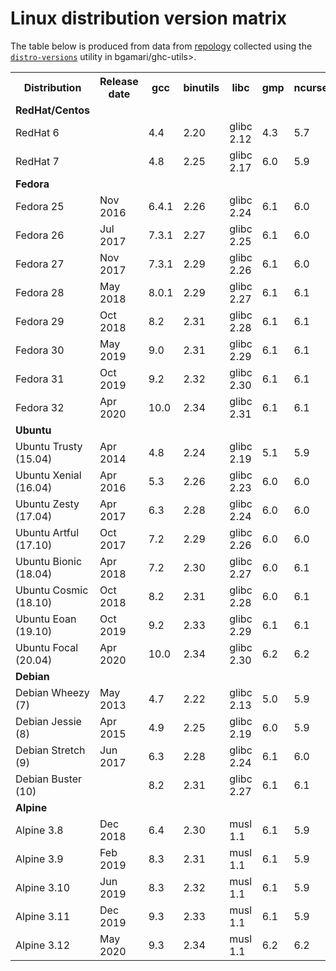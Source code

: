 # Linux distribution version matrix

The table below is produced from data from [repology](https://repology.org)
collected using the
[`distro-versions`](https://gitlab.haskell.org/bgamari/ghc-utils/-/tree/master/rel-eng%2Fdistro-versions)
utility in bgamari/ghc-utils>.

<table>
<tr>
  <th>Distribution</th>
  <th>Release date</th>
  <th>gcc</th>
  <th>binutils</th>
  <th>libc</th>
  <th>gmp</th>
  <th>ncurses</th>
  <th>tinfo</th>
  <th>Comments</th>
  <th>Has bindist?</th>
</tr>
<tr>
  <td><b>RedHat/Centos</b></td>
  <td></td>
  <td></td>
  <td></td>
  <td></td>
  <td></td>
  <td></td>
  <td></td>
  <td></td>
  <td></td>
</tr>
<tr>
  <td>RedHat 6</td>
  <td></td>
  <td>4.4</td>
  <td>2.20</td>
  <td>glibc 2.12</td>
  <td>4.3</td>
  <td>5.7</td>
  <td></td>
  <td></td>
  <td></td>
</tr>
<tr>
  <td>RedHat 7</td>
  <td></td>
  <td>4.8</td>
  <td>2.25</td>
  <td>glibc 2.17</td>
  <td>6.0</td>
  <td>5.9</td>
  <td></td>
  <td></td>
  <td></td>
 </tr>
<tr>
  <td><b>Fedora</b></td>
  <td></td>
  <td></td>
  <td></td>
  <td></td>
  <td></td>
  <td></td>
  <td></td>
  <td></td>
  <td></td>
</tr>
<tr>
  <td>Fedora 25</td>
  <td>Nov 2016</td>
  <td>6.4.1</td>
  <td>2.26</td>
  <td>glibc 2.24</td>
  <td>6.1</td>
  <td>6.0</td>
  <td></td>
  <td></td>
  <td></td>
</tr>
<tr>
  <td>Fedora 26</td>
  <td>Jul 2017</td>
  <td>7.3.1</td>
  <td>2.27</td>
  <td>glibc 2.25</td>
  <td>6.1</td>
  <td>6.0</td>
  <td></td>
  <td></td>
  <td></td>
</tr>
<tr>
  <td>Fedora 27</td>
  <td>Nov 2017</td>
  <td>7.3.1</td>
  <td>2.29</td>
  <td>glibc 2.26</td>
  <td>6.1</td>
  <td>6.0</td>
  <td>6</td>
  <td></td>
  <td>✓</td>
</tr>
<tr>
  <td>Fedora 28</td>
  <td>May 2018</td>
  <td>8.0.1</td>
  <td>2.29</td>
  <td>glibc 2.27</td>
  <td>6.1</td>
  <td>6.1</td>
  <td></td>
  <td></td>
  <td></td>
</tr>
<tr>
  <td>Fedora 29</td>
  <td>Oct 2018</td>
  <td>8.2</td>
  <td>2.31</td>
  <td>glibc 2.28</td>
  <td>6.1</td>
  <td>6.1</td>
  <td></td>
  <td></td>
  <td></td>
</tr>
<tr>
  <td>Fedora 30</td>
  <td>May 2019</td>
  <td>9.0</td>
  <td>2.31</td>
  <td>glibc 2.29</td>
  <td>6.1</td>
  <td>6.1</td>
  <td></td>
  <td></td>
  <td></td>
</tr>
<tr>
  <td>Fedora 31</td>
  <td>Oct 2019</td>
  <td>9.2</td>
  <td>2.32</td>
  <td>glibc 2.30</td>
  <td>6.1</td>
  <td>6.1</td>
  <td></td>
  <td></td>
  <td></td>
</tr>
<tr>
  <td>Fedora 32</td>
  <td>Apr 2020</td>
  <td>10.0</td>
  <td>2.34</td>
  <td>glibc 2.31</td>
  <td>6.1</td>
  <td>6.1</td>
  <td></td>
  <td></td>
  <td></td>
</tr>

<tr>
  <td><b>Ubuntu</b></td>
  <td></td>
  <td></td>
  <td></td>
  <td></td>
  <td></td>
  <td></td>
  <td></td>
  <td></td>
  <td></td>
</tr>
<tr>
  <td>Ubuntu Trusty (15.04)</td>
  <td>Apr 2014</td>
  <td>4.8</td>
  <td>2.24</td>
  <td>glibc 2.19</td>
  <td>5.1</td>
  <td>5.9</td>
  <td></td>
  <td></td>
  <td></td>
</tr>
<tr>
  <td>Ubuntu Xenial (16.04)</td>
  <td>Apr 2016</td>
  <td>5.3</td>
  <td>2.26</td>
  <td>glibc 2.23</td>
  <td>6.0</td>
  <td>6.0</td>
  <td></td>
  <td></td>
  <td></td>
</tr>
<tr>
  <td>Ubuntu Zesty (17.04)</td>
  <td>Apr 2017</td>
  <td>6.3</td>
  <td>2.28</td>
  <td>glibc 2.24</td>
  <td>6.0</td>
  <td>6.0</td>
  <td></td>
  <td></td>
  <td></td>
</tr>
<tr>
  <td>Ubuntu Artful (17.10)</td>
  <td>Oct 2017</td>
  <td>7.2</td>
  <td>2.29</td>
  <td>glibc 2.26</td>
  <td>6.0</td>
  <td>6.0</td>
  <td></td>
  <td></td>
  <td></td>
</tr>
<tr>
  <td>Ubuntu Bionic (18.04)</td>
  <td>Apr 2018</td>
  <td>7.2</td>
  <td>2.30</td>
  <td>glibc 2.27</td>
  <td>6.0</td>
  <td>6.1</td>
  <td></td>
  <td></td>
  <td></td>
</tr>
<tr>
  <td>Ubuntu Cosmic (18.10)</td>
  <td>Oct 2018</td>
  <td>8.2</td>
  <td>2.31</td>
  <td>glibc 2.28</td>
  <td>6.0</td>
  <td>6.1</td>
  <td></td>
  <td></td>
  <td></td>
</tr>
<tr>
  <td>Ubuntu Eoan (19.10)</td>
  <td>Oct 2019</td>
  <td>9.2</td>
  <td>2.33</td>
  <td>glibc 2.29</td>
  <td>6.1</td>
  <td>6.1</td>
  <td></td>
  <td></td>
  <td></td>
</tr>
<tr>
  <td>Ubuntu Focal (20.04)</td>
  <td>Apr 2020</td>
  <td>10.0</td>
  <td>2.34</td>
  <td>glibc 2.30</td>
  <td>6.2</td>
  <td>6.2</td>
  <td></td>
  <td></td>
  <td></td>
</tr>

<tr>
  <td><b>Debian</b></td>
  <td></td>
  <td></td>
  <td></td>
  <td></td>
  <td></td>
  <td></td>
  <td></td>
  <td></td>
  <td></td>
</tr>
<tr>
  <td>Debian Wheezy (7)</td>
  <td>May 2013</td>
  <td>4.7</td>
  <td>2.22</td>
  <td>glibc 2.13</td>
  <td>5.0</td>
  <td>5.9</td>
  <td></td>
  <td></td>
  <td></td>
</tr>
<tr>
  <td>Debian Jessie (8)</td>
  <td>Apr 2015</td>
  <td>4.9</td>
  <td>2.25</td>
  <td>glibc 2.19</td>
  <td>6.0</td>
  <td>5.9</td>
  <td></td>
  <td></td>
  <td>✓</td>
</tr>
<tr>
  <td>Debian Stretch (9)</td>
  <td>Jun 2017</td>
  <td>6.3</td>
  <td>2.28</td>
  <td>glibc 2.24</td>
  <td>6.1</td>
  <td>6.0</td>
  <td>5</td>
  <td></td>
  <td>✓</td>
</tr>
<tr>
  <td>Debian Buster (10)</td>
  <td></td>
  <td>8.2</td>
  <td>2.31</td>
  <td>glibc 2.27</td>
  <td>6.1</td>
  <td>6.1</td>
  <td></td>
  <td></td>
  <td></td>
</tr>

<tr>
  <td><b>Alpine</b></td>
  <td></td>
  <td></td>
  <td></td>
  <td></td>
  <td></td>
  <td></td>
  <td></td>
  <td></td>
  <td></td>
</tr>
<tr>
  <td>Alpine 3.8</td>
  <td>Dec 2018</td>
  <td>6.4</td>
  <td>2.30</td>
  <td>musl 1.1</td>
  <td>6.1</td>
  <td>5.9</td>
  <td></td>
  <td></td>
  <td></td>
</tr>
<tr>
  <td>Alpine 3.9</td>
  <td>Feb 2019</td>
  <td>8.3</td>
  <td>2.31</td>
  <td>musl 1.1</td>
  <td>6.1</td>
  <td>5.9</td>
  <td></td>
  <td></td>
  <td></td>
</tr>
<tr>
  <td>Alpine 3.10</td>
  <td>Jun 2019</td>
  <td>8.3</td>
  <td>2.32</td>
  <td>musl 1.1</td>
  <td>6.1</td>
  <td>5.9</td>
  <td></td>
  <td></td>
  <td></td>
</tr>
<tr>
  <td>Alpine 3.11</td>
  <td>Dec 2019</td>
  <td>9.3</td>
  <td>2.33</td>
  <td>musl 1.1</td>
  <td>6.1</td>
  <td>5.9</td>
  <td></td>
  <td></td>
  <td></td>
</tr>
<tr>
  <td>Alpine 3.12</td>
  <td>May 2020</td>
  <td>9.3</td>
  <td>2.34</td>
  <td>musl 1.1</td>
  <td>6.2</td>
  <td>6.2</td>
  <td></td>
  <td></td>
  <td></td>
</tr>

</table>
